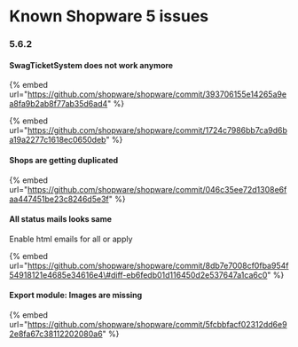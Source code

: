 # Known Shopware 5 issues

### 5.6.2

#### SwagTicketSystem does not work anymore

{% embed url="https://github.com/shopware/shopware/commit/393706155e14265a9ea8fa9b2ab8f77ab35d6ad4" %}

{% embed url="https://github.com/shopware/shopware/commit/1724c7986bb7ca9d6ba19a2277c1618ec0650deb" %}

#### Shops are getting duplicated

{% embed url="https://github.com/shopware/shopware/commit/046c35ee72d1308e6faa447451be23c8246d5e3f" %}

#### All status mails looks same

Enable html emails for all or apply

{% embed url="https://github.com/shopware/shopware/commit/8db7e7008cf0fba954f54918121e4685e34616e4\#diff-eb6fedb01d116450d2e537647a1ca6c0" %}

#### Export module: Images are missing

{% embed url="https://github.com/shopware/shopware/commit/5fcbbfacf02312dd6e92e8fa67c38112202080a6" %}



